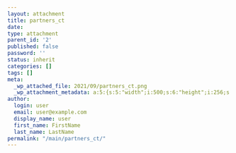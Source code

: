 ```yaml
---
layout: attachment
title: partners_ct
date: 
type: attachment
parent_id: '2'
published: false
password: ''
status: inherit
categories: []
tags: []
meta:
  _wp_attached_file: 2021/09/partners_ct.png
  _wp_attachment_metadata: a:5:{s:5:"width";i:500;s:6:"height";i:256;s:4:"file";s:23:"2021/09/partners_ct.png";s:5:"sizes";a:2:{s:6:"medium";a:4:{s:4:"file";s:23:"partners_ct-300x154.png";s:5:"width";i:300;s:6:"height";i:154;s:9:"mime-type";s:9:"image/png";}s:9:"thumbnail";a:4:{s:4:"file";s:23:"partners_ct-150x150.png";s:5:"width";i:150;s:6:"height";i:150;s:9:"mime-type";s:9:"image/png";}}s:10:"image_meta";a:12:{s:8:"aperture";s:1:"0";s:6:"credit";s:0:"";s:6:"camera";s:0:"";s:7:"caption";s:0:"";s:17:"created_timestamp";s:1:"0";s:9:"copyright";s:0:"";s:12:"focal_length";s:1:"0";s:3:"iso";s:1:"0";s:13:"shutter_speed";s:1:"0";s:5:"title";s:0:"";s:11:"orientation";s:1:"0";s:8:"keywords";a:0:{}}}
author:
  login: user
  email: user@example.com
  display_name: user
  first_name: FirstName
  last_name: LastName
permalink: "/main/partners_ct/"
---
```

